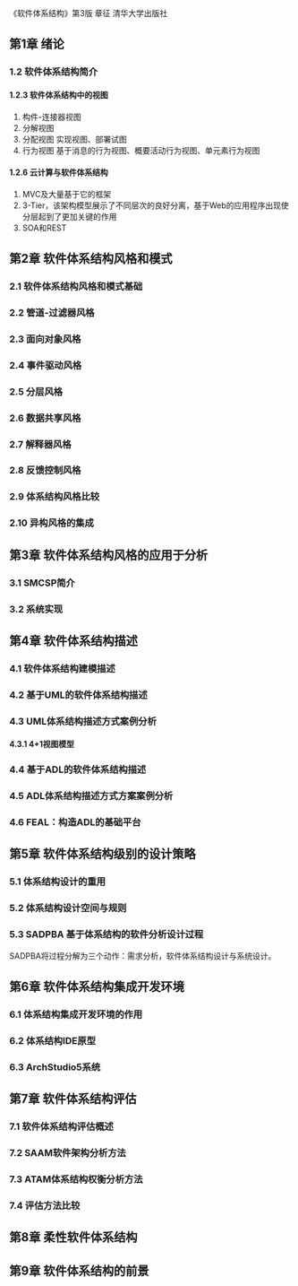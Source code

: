 《软件体系结构》第3版 章征 清华大学出版社

## 第1章 绪论
### 1.2 软件体系结构简介
#### 1.2.3 软件体系结构中的视图
1. 构件-连接器视图
2. 分解视图
3. 分配视图 实现视图、部署试图
4. 行为视图 基于消息的行为视图、概要活动行为视图、单元素行为视图

#### 1.2.6 云计算与软件体系结构
1. MVC及大量基于它的框架
2. 3-Tier，该架构模型展示了不同层次的良好分离，基于Web的应用程序出现使分层起到了更加关键的作用
3. SOA和REST

## 第2章 软件体系结构风格和模式
### 2.1 软件体系结构风格和模式基础
### 2.2 管道-过滤器风格
### 2.3 面向对象风格
### 2.4 事件驱动风格
### 2.5 分层风格
### 2.6 数据共享风格
### 2.7 解释器风格
### 2.8 反馈控制风格
### 2.9 体系结构风格比较
### 2.10 异构风格的集成

## 第3章 软件体系结构风格的应用于分析
### 3.1 SMCSP简介
### 3.2 系统实现

## 第4章 软件体系结构描述
### 4.1 软件体系结构建模描述
### 4.2 基于UML的软件体系结构描述
### 4.3 UML体系结构描述方式案例分析
#### 4.3.1 4+1视图模型
### 4.4 基于ADL的软件体系结构描述
### 4.5 ADL体系结构描述方式方案案例分析
### 4.6 FEAL：构造ADL的基础平台

## 第5章 软件体系结构级别的设计策略
### 5.1 体系结构设计的重用
### 5.2 体系结构设计空间与规则
### 5.3 SADPBA 基于体系结构的软件分析设计过程
SADPBA将过程分解为三个动作：需求分析，软件体系结构设计与系统设计。

## 第6章 软件体系结构集成开发环境
### 6.1 体系结构集成开发环境的作用
### 6.2 体系结构IDE原型
### 6.3 ArchStudio5系统

## 第7章 软件体系结构评估
### 7.1 软件体系结构评估概述
### 7.2 SAAM软件架构分析方法
### 7.3 ATAM体系结构权衡分析方法
### 7.4 评估方法比较

## 第8章 柔性软件体系结构

## 第9章 软件体系结构的前景

